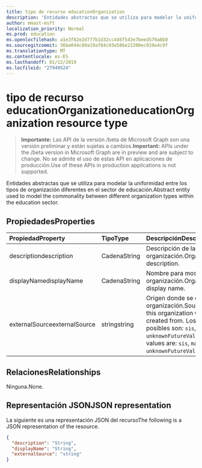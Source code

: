 ```yaml
---
title: tipo de recurso educationOrganization
description: 'Entidades abstractas que se utiliza para modelar la uniformidad entre los tipos de organización diferentes en el sector de educación.  '
author: mmast-msft
localization_priority: Normal
ms.prod: education
ms.openlocfilehash: a1e3f82e2d777b1d32cc445f543e7beed570a8b0
ms.sourcegitcommit: 36be044c89a19af84c93e586e22200ec919e4c9f
ms.translationtype: MT
ms.contentlocale: es-ES
ms.lasthandoff: 01/12/2019
ms.locfileid: "27949524"
---
```

# <a name="educationorganization-resource-type"></a><span data-ttu-id="aaedd-103">tipo de recurso educationOrganization</span><span class="sxs-lookup"><span data-stu-id="aaedd-103">educationOrganization resource type</span></span>

> <span data-ttu-id="aaedd-104">**Importante:** Las API de la versión /beta de Microsoft Graph son una versión preliminar y están sujetas a cambios.</span><span class="sxs-lookup"><span data-stu-id="aaedd-104">**Important:** APIs under the /beta version in Microsoft Graph are in preview and are subject to change.</span></span> <span data-ttu-id="aaedd-105">No se admite el uso de estas API en aplicaciones de producción.</span><span class="sxs-lookup"><span data-stu-id="aaedd-105">Use of these APIs in production applications is not supported.</span></span>

<span data-ttu-id="aaedd-106">Entidades abstractas que se utiliza para modelar la uniformidad entre los tipos de organización diferentes en el sector de educación.</span><span class="sxs-lookup"><span data-stu-id="aaedd-106">Abstract entity used to model the commonality between different organization types within the education sector.</span></span>  

## <a name="properties"></a><span data-ttu-id="aaedd-107">Propiedades</span><span class="sxs-lookup"><span data-stu-id="aaedd-107">Properties</span></span>
| <span data-ttu-id="aaedd-108">Propiedad</span><span class="sxs-lookup"><span data-stu-id="aaedd-108">Property</span></span>     | <span data-ttu-id="aaedd-109">Tipo</span><span class="sxs-lookup"><span data-stu-id="aaedd-109">Type</span></span>   |<span data-ttu-id="aaedd-110">Descripción</span><span class="sxs-lookup"><span data-stu-id="aaedd-110">Description</span></span>|
|:---------------|:--------|:----------|
|<span data-ttu-id="aaedd-111">description</span><span class="sxs-lookup"><span data-stu-id="aaedd-111">description</span></span>|<span data-ttu-id="aaedd-112">Cadena</span><span class="sxs-lookup"><span data-stu-id="aaedd-112">String</span></span>| <span data-ttu-id="aaedd-113">Descripción de la organización.</span><span class="sxs-lookup"><span data-stu-id="aaedd-113">Organization description.</span></span>|
|<span data-ttu-id="aaedd-114">displayName</span><span class="sxs-lookup"><span data-stu-id="aaedd-114">displayName</span></span>|<span data-ttu-id="aaedd-115">Cadena</span><span class="sxs-lookup"><span data-stu-id="aaedd-115">String</span></span>| <span data-ttu-id="aaedd-116">Nombre para mostrar de organización.</span><span class="sxs-lookup"><span data-stu-id="aaedd-116">Organization display name.</span></span>|
|<span data-ttu-id="aaedd-117">externalSource</span><span class="sxs-lookup"><span data-stu-id="aaedd-117">externalSource</span></span>|<span data-ttu-id="aaedd-118">string</span><span class="sxs-lookup"><span data-stu-id="aaedd-118">string</span></span>| <span data-ttu-id="aaedd-119">Origen donde se creó esta organización.</span><span class="sxs-lookup"><span data-stu-id="aaedd-119">Source where this organization was created from.</span></span> <span data-ttu-id="aaedd-120">Los valores posibles son: `sis`, `manual` y `unknownFutureValue`.</span><span class="sxs-lookup"><span data-stu-id="aaedd-120">Possible values are: `sis`, `manual`, `unknownFutureValue`.</span></span>|

## <a name="relationships"></a><span data-ttu-id="aaedd-121">Relaciones</span><span class="sxs-lookup"><span data-stu-id="aaedd-121">Relationships</span></span>
<span data-ttu-id="aaedd-122">Ninguna.</span><span class="sxs-lookup"><span data-stu-id="aaedd-122">None.</span></span>


## <a name="json-representation"></a><span data-ttu-id="aaedd-123">Representación JSON</span><span class="sxs-lookup"><span data-stu-id="aaedd-123">JSON representation</span></span>

<span data-ttu-id="aaedd-124">La siguiente es una representación JSON del recurso</span><span class="sxs-lookup"><span data-stu-id="aaedd-124">The following is a JSON representation of the resource.</span></span>

<!-- {
  "blockType": "resource",
  "optionalProperties": [

  ],
  "@odata.type": "microsoft.graph.educationOrganization"
}-->

```json
{
  "description": "String",
  "displayName": "String",
  "externalSource": "string"
}

```

<!-- uuid: 8fcb5dbc-d5aa-4681-8e31-b001d5168d79
2015-10-25 14:57:30 UTC -->
<!-- {
  "type": "#page.annotation",
  "description": "educationOrganization resource",
  "keywords": "",
  "section": "documentation",
  "tocPath": ""
}-->
